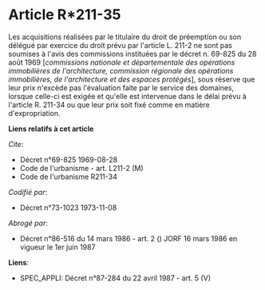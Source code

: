 # Article R*211-35

Les acquisitions réalisées par le titulaire du droit de préemption ou son délégué par exercice du droit prévu par l'article
L. 211-2 ne sont pas soumises à l'avis des commissions instituées par le décret n. 69-825 du 28 août 1969 [*commissions
nationale et départementale des opérations immobilières de l'architecture, commission régionale des opérations immobilières,
de l'architecture et des espaces protégés*], sous réserve que leur prix n'excède pas l'évaluation faite par le service des
domaines, lorsque celle-ci est exigée et qu'elle est intervenue dans le délai prévu à l'article R. 211-34 ou que leur prix
soit fixé comme en matière d'expropriation.

**Liens relatifs à cet article**

_Cite_:

  - Décret n°69-825 1969-08-28
  - Code de l'urbanisme - art. L211-2 (M)
  - Code de l'urbanisme R211-34

_Codifié par_:

  - Décret n°73-1023 1973-11-08

_Abrogé par_:

  - Décret n°86-516 du 14 mars 1986 - art. 2 () JORF 16 mars 1986 en vigueur le 1er   juin 1987

**Liens**:

  - SPEC_APPLI: Décret n°87-284 du 22 avril 1987 - art. 5 (V)
